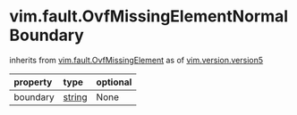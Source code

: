 vim.fault.OvfMissingElementNormalBoundary
=========================================
inherits from [vim.fault.OvfMissingElement](docs/vim.fault.OvfMissingElement.md)
as of [vim.version.version5](docs/vim.version.md)

| property | type | optional |
|:---------|:-----|:---------|
| boundary | [string](string.md "string") | None |
